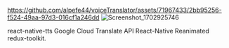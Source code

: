 https://github.com/alpefe44/voiceTranslator/assets/71967433/2bb95256-f524-49aa-97d3-016cf1a246dd
![Screenshot_1702925746](https://github.com/alpefe44/voiceTranslator/assets/71967433/8d6b1d61-c7a8-4369-9d51-7e2d12111668)




react-native-tts Google Cloud Translate API React-Native Reanimated redux-toolkit.
